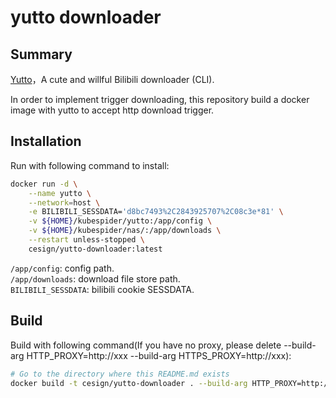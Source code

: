 # yutto downloader

## Summary
[Yutto](https://github.com/yutto-dev/yutto)，A cute and willful Bilibili downloader (CLI).

In order to implement trigger downloading, this repository build a docker image with yutto to accept http download trigger.

## Installation
Run with following command to install:
```sh
docker run -d \
    --name yutto \
    --network=host \
    -e BILIBILI_SESSDATA='d8bc7493%2C2843925707%2C08c3e*81' \
    -v ${HOME}/kubespider/yutto:/app/config \
    -v ${HOME}/kubespider/nas/:/app/downloads \
    --restart unless-stopped \
    cesign/yutto-downloader:latest
```
`/app/config`: config path.  
`/app/downloads`: download file store path.  
`BILIBILI_SESSDATA`: bilibili cookie SESSDATA.

## Build
Build with following command(If you have no proxy, please delete --build-arg HTTP_PROXY=http://xxx --build-arg HTTPS_PROXY=http://xxx):
```sh
# Go to the directory where this README.md exists
docker build -t cesign/yutto-downloader . --build-arg HTTP_PROXY=http://xxx --build-arg HTTPS_PROXY=http://xxx
```
